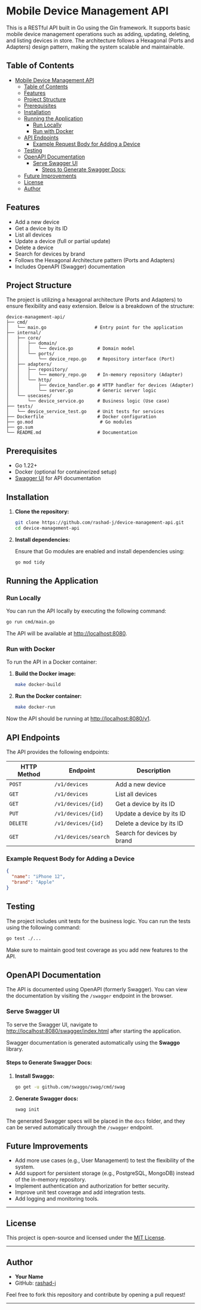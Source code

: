 
# Mobile Device Management API

This is a RESTful API built in Go using the Gin framework. It supports basic mobile device management operations such as adding, updating, deleting, and listing devices in store. The architecture follows a Hexagonal (Ports and Adapters) design pattern, making the system scalable and maintainable.

## Table of Contents

- [Mobile Device Management API](#mobile-device-management-api)
  - [Table of Contents](#table-of-contents)
  - [Features](#features)
  - [Project Structure](#project-structure)
  - [Prerequisites](#prerequisites)
  - [Installation](#installation)
  - [Running the Application](#running-the-application)
    - [Run Locally](#run-locally)
    - [Run with Docker](#run-with-docker)
  - [API Endpoints](#api-endpoints)
    - [Example Request Body for Adding a Device](#example-request-body-for-adding-a-device)
  - [Testing](#testing)
  - [OpenAPI Documentation](#openapi-documentation)
    - [Serve Swagger UI](#serve-swagger-ui)
      - [Steps to Generate Swagger Docs:](#steps-to-generate-swagger-docs)
  - [Future Improvements](#future-improvements)
  - [License](#license)
  - [Author](#author)

## Features

- Add a new device
- Get a device by its ID
- List all devices
- Update a device (full or partial update)
- Delete a device
- Search for devices by brand
- Follows the Hexagonal Architecture pattern (Ports and Adapters)
- Includes OpenAPI (Swagger) documentation

## Project Structure

The project is utilizing a hexagonal architecture (Ports and Adapters) to ensure flexibility and easy extension. Below is a breakdown of the structure:

```
device-management-api/
├── cmd/
│   └── main.go                  # Entry point for the application
├── internal/
│   ├── core/
│   │   ├── domain/
│   │   │   └── device.go         # Domain model
│   │   └── ports/
│   │       └── device_repo.go    # Repository interface (Port)
│   ├── adapters/
│   │   ├── repository/
│   │   │   └── memory_repo.go    # In-memory repository (Adapter)
│   │   └── http/
│   │       ├── device_handler.go # HTTP handler for devices (Adapter)
│   │       └── server.go         # Generic server logic
│   └── usecases/
│       └── device_service.go     # Business logic (Use case)
├── tests/
│   └── device_service_test.go    # Unit tests for services
├── Dockerfile                    # Docker configuration
├── go.mod                         # Go modules
├── go.sum
└── README.md                     # Documentation
```

## Prerequisites

- Go 1.22+
- Docker (optional for containerized setup)
- [Swagger UI](https://swagger.io/tools/swagger-ui/) for API documentation

## Installation

1. **Clone the repository:**

   ```bash
   git clone https://github.com/rashad-j/device-management-api.git
   cd device-management-api
   ```

2. **Install dependencies:**

   Ensure that Go modules are enabled and install dependencies using:

   ```bash
   go mod tidy
   ```

## Running the Application

### Run Locally

You can run the API locally by executing the following command:

```bash
go run cmd/main.go
```

The API will be available at [http://localhost:8080](http://localhost:8080).

### Run with Docker

To run the API in a Docker container:

1. **Build the Docker image:**

   ```bash
   make docker-build
   ```

2. **Run the Docker container:**

   ```bash
   make docker-run
   ```

Now the API should be running at [http://localhost:8080/v1](http://localhost:8080).

## API Endpoints

The API provides the following endpoints:

| HTTP Method | Endpoint            | Description                      |
|-------------|---------------------|----------------------------------|
| `POST`      | `/v1/devices`           | Add a new device                 |
| `GET`       | `/v1/devices`           | List all devices                 |
| `GET`       | `/v1/devices/{id}`      | Get a device by its ID           |
| `PUT`       | `/v1/devices/{id}`      | Update a device by its ID        |
| `DELETE`    | `/v1/devices/{id}`      | Delete a device by its ID        |
| `GET`       | `/v1/devices/search`    | Search for devices by brand      |

### Example Request Body for Adding a Device

```json
{
  "name": "iPhone 12",
  "brand": "Apple"
}
```

## Testing

The project includes unit tests for the business logic. You can run the tests using the following command:

```bash
go test ./...
```

Make sure to maintain good test coverage as you add new features to the API.


## OpenAPI Documentation

The API is documented using OpenAPI (formerly Swagger). You can view the documentation by visiting the `/swagger` endpoint in the browser.

### Serve Swagger UI

To serve the Swagger UI, navigate to [http://localhost:8080/swagger/index.html](http://localhost:8080/swagger/index.html) after starting the application.

Swagger documentation is generated automatically using the **Swaggo** library.

#### Steps to Generate Swagger Docs:

1. **Install Swaggo:**

   ```bash
   go get -u github.com/swaggo/swag/cmd/swag
   ```

2. **Generate Swagger docs:**

   ```bash
   swag init
   ```

The generated Swagger specs will be placed in the `docs` folder, and they can be served automatically through the `/swagger` endpoint.

## Future Improvements

- Add more use cases (e.g., User Management) to test the flexibility of the system.
- Add support for persistent storage (e.g., PostgreSQL, MongoDB) instead of the in-memory repository.
- Implement authentication and authorization for better security.
- Improve unit test coverage and add integration tests.
- Add logging and monitoring tools.
  
---

## License

This project is open-source and licensed under the [MIT License](LICENSE).

---

## Author

- **Your Name**
- GitHub: [rashad-j](https://github.com/rashad-j)

Feel free to fork this repository and contribute by opening a pull request!

---

